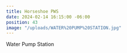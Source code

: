 ```yaml
---
title: Horseshoe PWS
date: 2024-02-14 16:15:00 -06:00
position: 43
image: "/uploads/WATER%20PUMP%20STATION.jpg"
---
```


Water Pump Station